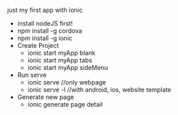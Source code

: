 just my first app with ionic

- install nodeJS first!
- npm install -g cordova
- npm install -g ionic
- Create Project
    - ionic start myApp blank
    - ionic start myApp tabs
    - ionic start myApp sideMenu 
- Run serve
    - ionic serve //only webpage
    - ionic serve -l //with android, ios, website template
- Generate new page
    - ionic generate page detail 
